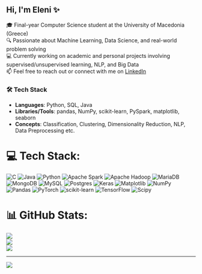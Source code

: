 ## Hi, I'm Eleni ✨

🎓 Final-year Computer Science student at the University of Macedonia (Greece) <br/>
🔍 Passionate about Machine Learning, Data Science, and real-world problem solving  <br/>
💻 Currently working on academic and personal projects involving supervised/unsupervised learning, NLP, and Big Data<br/>
📫 Feel free to reach out or connect with me on [LinkedIn](https://www.linkedin.com/in/eleni-loula-3381a7253)<br/>

### 🛠️ Tech Stack
- **Languages**: Python, SQL, Java 
- **Libraries/Tools**: pandas, NumPy, scikit-learn, PySpark, matplotlib, seaborn  
- **Concepts**: Classification, Clustering, Dimensionality Reduction, NLP, Data Preprocessing etc.
<!--
📈 Always learning, exploring, and open to collaborations!
-->

# 💻 Tech Stack:
![C](https://img.shields.io/badge/c-%2300599C.svg?style=for-the-badge&logo=c&logoColor=white) ![Java](https://img.shields.io/badge/java-%23ED8B00.svg?style=for-the-badge&logo=openjdk&logoColor=white) ![Python](https://img.shields.io/badge/python-3670A0?style=for-the-badge&logo=python&logoColor=ffdd54) ![Apache Spark](https://img.shields.io/badge/Apache%20Spark-FDEE21?style=for-the-badge&logo=apachespark&logoColor=black) ![Apache Hadoop](https://img.shields.io/badge/Apache%20Hadoop-66CCFF?style=for-the-badge&logo=apachehadoop&logoColor=black) ![MariaDB](https://img.shields.io/badge/MariaDB-003545?style=for-the-badge&logo=mariadb&logoColor=white) ![MongoDB](https://img.shields.io/badge/MongoDB-%234ea94b.svg?style=for-the-badge&logo=mongodb&logoColor=white) ![MySQL](https://img.shields.io/badge/mysql-4479A1.svg?style=for-the-badge&logo=mysql&logoColor=white) ![Postgres](https://img.shields.io/badge/postgres-%23316192.svg?style=for-the-badge&logo=postgresql&logoColor=white) ![Keras](https://img.shields.io/badge/Keras-%23D00000.svg?style=for-the-badge&logo=Keras&logoColor=white) ![Matplotlib](https://img.shields.io/badge/Matplotlib-%23ffffff.svg?style=for-the-badge&logo=Matplotlib&logoColor=black) ![NumPy](https://img.shields.io/badge/numpy-%23013243.svg?style=for-the-badge&logo=numpy&logoColor=white) ![Pandas](https://img.shields.io/badge/pandas-%23150458.svg?style=for-the-badge&logo=pandas&logoColor=white) ![PyTorch](https://img.shields.io/badge/PyTorch-%23EE4C2C.svg?style=for-the-badge&logo=PyTorch&logoColor=white) ![scikit-learn](https://img.shields.io/badge/scikit--learn-%23F7931E.svg?style=for-the-badge&logo=scikit-learn&logoColor=white) ![TensorFlow](https://img.shields.io/badge/TensorFlow-%23FF6F00.svg?style=for-the-badge&logo=TensorFlow&logoColor=white) ![Scipy](https://img.shields.io/badge/SciPy-%230C55A5.svg?style=for-the-badge&logo=scipy&logoColor=%white)
# 📊 GitHub Stats:
![](https://github-readme-stats.vercel.app/api?username=elenilou&theme=merko&hide_border=false&include_all_commits=false&count_private=false)<br/>
![](https://nirzak-streak-stats.vercel.app/?user=elenilou&theme=merko&hide_border=false)<br/>
![](https://github-readme-stats.vercel.app/api/top-langs/?username=elenilou&theme=merko&hide_border=false&include_all_commits=false&count_private=false&layout=compact)

---
[![](https://visitcount.itsvg.in/api?id=elenilou&icon=0&color=0)](https://visitcount.itsvg.in)

<!-- Proudly created with GPRM ( https://gprm.itsvg.in ) -->
